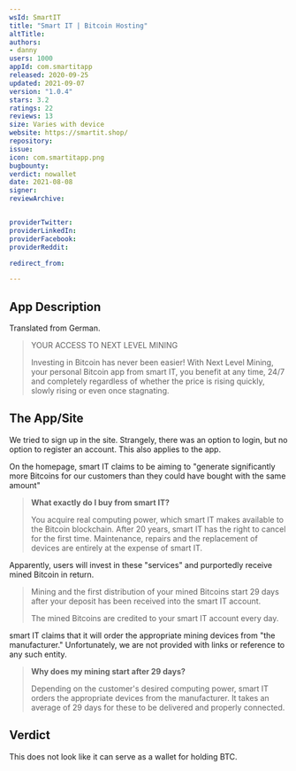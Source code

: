 ```yaml
---
wsId: SmartIT
title: "Smart IT | Bitcoin Hosting"
altTitle: 
authors:
- danny
users: 1000
appId: com.smartitapp
released: 2020-09-25
updated: 2021-09-07
version: "1.0.4"
stars: 3.2
ratings: 22
reviews: 13
size: Varies with device
website: https://smartit.shop/
repository: 
issue: 
icon: com.smartitapp.png
bugbounty: 
verdict: nowallet
date: 2021-08-08
signer: 
reviewArchive:


providerTwitter: 
providerLinkedIn: 
providerFacebook: 
providerReddit: 

redirect_from:

---
```



## App Description

Translated from German.

> YOUR ACCESS TO NEXT LEVEL MINING
>
> Investing in Bitcoin has never been easier! With Next Level Mining, your personal Bitcoin app from smart IT, you benefit at any time, 24/7 and completely regardless of whether the price is rising quickly, slowly rising or even once stagnating.


## The App/Site

We tried to sign up in the site. Strangely, there was an option to login, but no option to register an account. This also applies to the app.

On the homepage, smart IT claims to be aiming to "generate significantly more Bitcoins for our customers than they could have bought with the same amount"

> **What exactly do I buy from smart IT?**
>
> You acquire real computing power, which smart IT makes available to the Bitcoin blockchain. After 20 years, smart IT has the right to cancel for the first time. Maintenance, repairs and the replacement of devices are entirely at the expense of smart IT.

Apparently, users will invest in these "services" and purportedly receive mined Bitcoin in return.

> Mining and the first distribution of your mined Bitcoins start 29 days after your deposit has been received into the smart IT account.
>
> The mined Bitcoins are credited to your smart IT account every day.

smart IT claims that it will order the appropriate mining devices from "the manufacturer." Unfortunately, we are not provided with links or reference to any such entity.

> **Why does my mining start after 29 days?**
>
> Depending on the customer's desired computing power, smart IT orders the appropriate devices from the manufacturer. It takes an average of 29 days for these to be delivered and properly connected.

## Verdict

This does not look like it can serve as a wallet for holding BTC.
